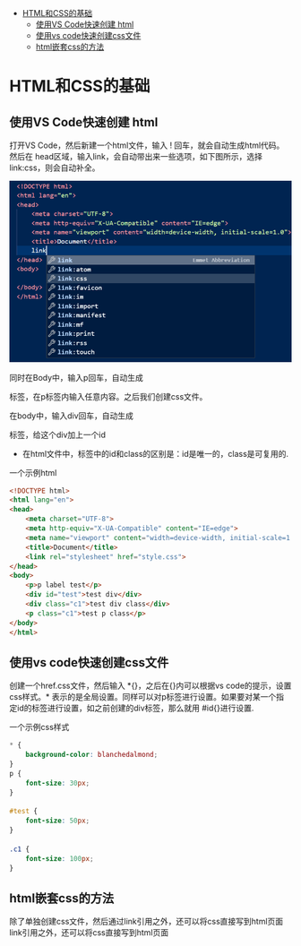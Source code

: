 
- [HTML和CSS的基础](#html和css的基础)
  - [使用VS Code快速创建 html](#使用vs-code快速创建-html)
  - [使用vs code快速创建css文件](#使用vs-code快速创建css文件)
  - [html嵌套css的方法](#html嵌套css的方法)
# HTML和CSS的基础

## 使用VS Code快速创建 html

打开VS Code，然后新建一个html文件，输入 ! 回车，就会自动生成html代码。然后在 head区域，输入link，会自动带出来一些选项，如下图所示，选择 link:css，则会自动补全。

![image-20210805234045863](.\Html_Css.assets\image-20210805234045863.png)

同时在Body中，输入p回车，自动生成<p></p>标签，在p标签内输入任意内容。之后我们创建css文件。

在body中，输入div回车，自动生成<div></div>标签，给这个div加上一个id <div id="test"> </div>

* 在html文件中，标签中的id和class的区别是：id是唯一的，class是可复用的.

一个示例html

```html
<!DOCTYPE html>
<html lang="en">
<head>
    <meta charset="UTF-8">
    <meta http-equiv="X-UA-Compatible" content="IE=edge">
    <meta name="viewport" content="width=device-width, initial-scale=1.0">
    <title>Document</title>
    <link rel="stylesheet" href="style.css">
</head>
<body>
    <p>p label test</p>
    <div id="test">test div</div>
    <div class="c1">test div class</div>
    <p class="c1">test p class</p>
</body>
</html>
```



## 使用vs code快速创建css文件

创建一个href.css文件，然后输入 \*{}，之后在{}内可以根据vs code的提示，设置css样式。\* 表示的是全局设置。同样可以对p标签进行设置。如果要对某一个指定id的标签进行设置，如之前创建的div标签，那么就用 #id{}进行设置.

一个示例css样式

```css
* {
    background-color: blanchedalmond;
}
p {
    font-size: 30px;
}

#test {
    font-size: 50px;
}

.c1 {
    font-size: 100px;
}
```

## html嵌套css的方法

除了单独创建css文件，然后通过link引用之外，还可以将css直接写到html页面link引用之外，还可以将css直接写到html页面